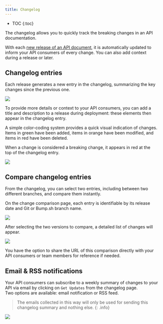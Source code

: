 ```yaml
---
title: Changelog
---
```


- TOC
{:toc}

The changelog allows you to quickly track the breaking changes in an API documentation.

With each [new release of an API document](/help/publish-documentation/deploy-and-release-management/), it is automatically updated to inform your API consumers of every change. You can also add context during a release or later.

## Changelog entries

Each release generates a new entry in the changelog, summarizing the key changes since the previous one.

![](/images/help/changelog.png)

To provide more details or context to your API consumers, you can add a title and description to a release during deployment: these elements then appear in the changelog entry.

A simple color-coding system provides a quick visual indication of changes. Items in green have been added, items in orange have been modified, and items in red have been deleted.

When a change is considered a breaking change, it appears in red at the top of the changelog entry.

![](/images/help/breaking-changes.png)

## Compare changelog entries

From the changelog, you can select two entries, including between two different branches, and compare them instantly.

On the change comparison page, each entry is identifiable by its release date and Git or Bump.sh branch name.

![](/images/help/compare-changes.png)

After selecting the two versions to compare, a detailed list of changes will appear.

![](/images/help/comparison.png)

You have the option to share the URL of this comparison directly with your API consumers or team members for reference if needed.

## Email & RSS notifications

Your API consumers can subscribe to a weekly summary of changes to your API via email by clicking on `Get Updates` from the changelog page. <br>
Two options are available: email notification or RSS feed.

> The emails collected in this way will only be used for sending this changelog summary and nothing else.
{: .info}

![](/images/help/get-updates.png)